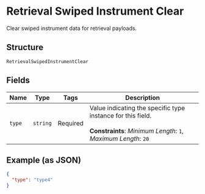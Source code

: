 
# Retrieval Swiped Instrument Clear

Clear swiped instrument data for retrieval payloads.

## Structure

`RetrievalSwipedInstrumentClear`

## Fields

| Name | Type | Tags | Description |
|  --- | --- | --- | --- |
| `type` | `string` | Required | Value indicating the specific type instance for this field.<br><br>**Constraints**: *Minimum Length*: `1`, *Maximum Length*: `20` |

## Example (as JSON)

```json
{
  "type": "type4"
}
```

